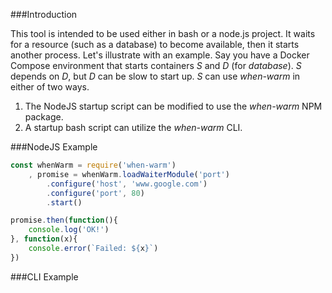 ###Introduction

This tool is intended to be used either in bash or a node.js project. It waits for a resource
(such as a database) to become available, then it starts another process. Let's illustrate with
an example. Say you have a Docker Compose environment that starts containers _S_ and _D_ (for _database_).
_S_ depends on _D_, but _D_ can be slow to start up. _S_ can use _when-warm_ in either of two ways.

1. The NodeJS startup script can be modified to use the _when-warm_ NPM package.
2. A startup bash script can utilize the _when-warm_ CLI.

###NodeJS Example

```javascript
const whenWarm = require('when-warm')
    , promise = whenWarm.loadWaiterModule('port')
        .configure('host', 'www.google.com')
        .configure('port', 80)
        .start()

promise.then(function(){
    console.log('OK!')
}, function(x){
    console.error(`Failed: ${x}`)
})

```

###CLI Example


